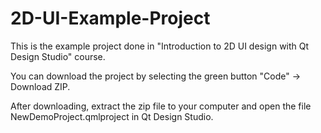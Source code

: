 # 2D-UI-Example-Project

This is the example project done in "Introduction to 2D UI design with Qt Design Studio" course.

You can download the project by selecting the green button "Code" -> Download ZIP.

After downloading, extract the zip file to your computer and open the file NewDemoProject.qmlproject in Qt Design Studio.
